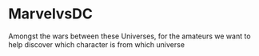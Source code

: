 # MarvelvsDC


Amongst the wars between these Universes, for the amateurs we want to help discover which character is from which universe
